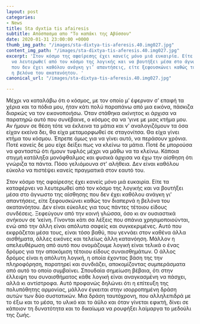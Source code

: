```yaml
---
layout: post
categories:
- News
title: Sta dyxtia tis afairesis
subtitle: Απόσπασμα απο "Το καπάκι της Αβύσσου"
date: 2020-01-31 23:00:00 +0000
thumb_img_path: "/images/sta-dixtya-tis-aferesis.40.img027.jpg"
content_img_path: "/images/sta-dixtya-tis-aferesis.40.img027.jpg"
excerpt: 'Στον κόσμο της αφαίρεσης έχει κανείς μόνο μιά ευκαιρία. Είτε τα καταφέρνει
  να λευτερωθεί από τον κόσμο της λογικής και να βουτήξει μέσα στο άγνωστο της αίσθησης
  που δεν έχει καθόλου ανάγκη γι’ απαντήσεις, είτε ξεφουσκώνει καθώς τον διαπερνά
  η βελόνα του ακατανόητου. '
canonical_url: "/images/sta-dixtya-tis-aferesis.40.img027.jpg"

---
```

Μέχρι να καταλάβω ότι ο κόσμος, με τον οποίο μ’ έφερναν σ’ επαφή τα χέρια και τα πόδια μου, ήταν κάτι πολύ παραπάνω από μια εικόνα, πάσκιζα διαρκώς να τον εικονοποιήσω. Όταν στάθηκα ακίνητος κι άρχισα να παρατηρώ αυτό που συνέβαινε, ο κόσμος σα να ‘γινε με μιας κτήμα μου. Αν ήμουν σε θέση τότε να έκλεινα τα μάτια και ν’ αναλογιζόμουν τα όσα είχαν εκείνα δει, θα είχα μεταμορφωθεί σε σταγονίτσα. Θα είχα γίνει κτήμα του κόσμου. Έπρεπε όμως για να γίνει αυτό, να περάσουν χρόνια. Ποτέ κανείς δε μου είχε δείξει πως να κλείνω τα μάτια. Ποτέ δε μπορούσα να φανταστώ ότι ήμουν τυφλός μέχρι να μάθω να τα κλείνω. Κάποια στιγμή κατάληξα μονόφθαλμος και φυσικά άρχισα να έχω την αίσθηση ότι γνώριζα τα πάντα. Πόσο γελιόμουνα στ' αλήθεια. Δεν είναι καθόλου εύκολο να πιστέψει κανείς πραγματικά στον εαυτό του.

Στον κόσμο της αφαίρεσης έχει κανείς μόνο μιά ευκαιρία. Είτε τα καταφέρνει να λευτερωθεί από τον κόσμο της λογικής και να βουτήξει μέσα στο άγνωστο της αίσθησης που δεν έχει καθόλου ανάγκη γι’ απαντήσεις, είτε ξεφουσκώνει καθώς τον διαπερνά η βελόνα του ακατανόητου. Δεν είναι εύκολες για τους πάντες τέτοιου είδους συνδέσεις. Ξεφεύγουν από την κοινή γλώσσα, όσο κι αν ουσιαστικά ανήκουν σε ‘κείνη. Γίνονται κάτι σα λέξεις που σπάνια χρησιμοποιούνται, ενώ από την άλλη είναι απόλυτα σαφείς και συγκεκριμένες. Αυτό που εκφράζεται μέσα τους, είναι τόσο βαθύ, που γεννάει στον καθένα άλλα αισθήματα, άλλες εικόνες και τελείως άλλη κατανόηση. Μάλλον η απελευθέρωση από αυτό που ονομάζουμε λογική είναι τελικά ο ένας δρόμος για την αποκόμιση τέτοιου είδους συναισθημάτων. Ο άλλος δρόμος είναι η απόλυτη λογική, η οποία έχοντας βάση της την πληροφόρηση, παρατηρεί και συνδιάζει, αποκομίζοντας συμπεράσματα από αυτό το οποίο συμβαίνει. Σπουδαία σημείωση βέβαια, ότι στην έλλειψη του συναισθήματος κάθε λογική είναι αναγκασμένη να πάσχει, αλλά κι αντίστροφα. Αυτό προφανώς δηλώνει ότι η επίτευξη της πολυπόθητης αρμονίας, μάλλον έγκειται στην ισορροπημένη δράση αυτών των δύο συστατικών. Μια δράση ταυτόχρονη, που αλληλεπιδρά με το έξω και το μέσα, το υλικό και το άϋλο και όταν γίνεται εφικτή, δίνει σε κάποιον τη δυνατότητα και το δικαίωμα να ρουφήξει λαίμαργα το μεδούλι της ζωής.